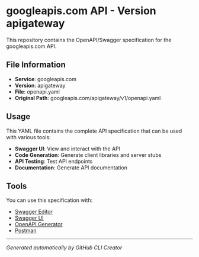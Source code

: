 # googleapis.com API - Version apigateway

This repository contains the OpenAPI/Swagger specification for the googleapis.com API.

## File Information

- **Service**: googleapis.com
- **Version**: apigateway
- **File**: openapi.yaml
- **Original Path**: googleapis.com/apigateway/v1/openapi.yaml

## Usage

This YAML file contains the complete API specification that can be used with various tools:

- **Swagger UI**: View and interact with the API
- **Code Generation**: Generate client libraries and server stubs
- **API Testing**: Test API endpoints
- **Documentation**: Generate API documentation

## Tools

You can use this specification with:

- [Swagger Editor](https://editor.swagger.io/)
- [Swagger UI](https://swagger.io/tools/swagger-ui/)
- [OpenAPI Generator](https://openapi-generator.tech/)
- [Postman](https://www.postman.com/)

---

*Generated automatically by GitHub CLI Creator*
